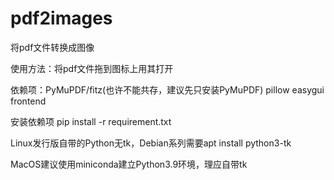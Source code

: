 # pdf2images
将pdf文件转换成图像

使用方法：将pdf文件拖到图标上用其打开

依赖项：PyMuPDF/fitz(也许不能共存，建议先只安装PyMuPDF) pillow easygui frontend

安装依赖项 pip install -r requirement.txt

Linux发行版自带的Python无tk，Debian系列需要apt install python3-tk

MacOS建议使用miniconda建立Python3.9环境，理应自带tk
